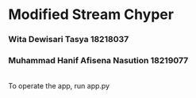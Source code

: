 # Modified Stream Chyper
### Wita Dewisari Tasya 18218037
### Muhammad Hanif Afisena Nasution 18219077
<br>
To operate the app, run app.py